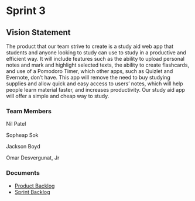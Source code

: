 # Sprint 3 #

## Vision Statement ##
The product that our team strive to create is a study aid web app that students and anyone looking to study can use to study in a productive and efficient way. It will include features such as the ability to upload personal notes and mark and highlight selected texts, the ability to create flashcards, and use of a Pomodoro Timer, which other apps, such as Quizlet and Evernote, don’t have. This app will remove the need to buy studying supplies and allow quick and easy access to users’ notes, which will help people learn material faster, and increases productivity. Our study aid app will offer a simple and cheap way to study.
### Team Members ###
Nil Patel

Sopheap Sok

Jackson Boyd

Omar Desvergunat, Jr

### Documents ###
* [Product Backlog](https://docs.google.com/document/d/19pQrZ0Ioial3IH0m6uw4zRPFfxCNnL4mfzIw3WK4qZE/edit?usp=sharing)
* [Sprint Backlog](https://docs.google.com/document/d/1vvKgPAvP80r2Yst9_7rEQrbEoqIjgmlU3st3Atq9uXw/edit?usp=sharing)
